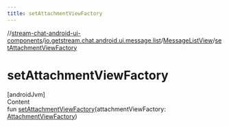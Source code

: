 ```yaml
---
title: setAttachmentViewFactory
---
```

//[stream-chat-android-ui-components](../../../index.md)/[io.getstream.chat.android.ui.message.list](../index.md)/[MessageListView](index.md)/[setAttachmentViewFactory](setAttachmentViewFactory.md)



# setAttachmentViewFactory  
[androidJvm]  
Content  
fun [setAttachmentViewFactory](setAttachmentViewFactory.md)(attachmentViewFactory: [AttachmentViewFactory](../../io.getstream.chat.android.ui.message.list.adapter.viewholder.attachment/AttachmentViewFactory/index.md))  



